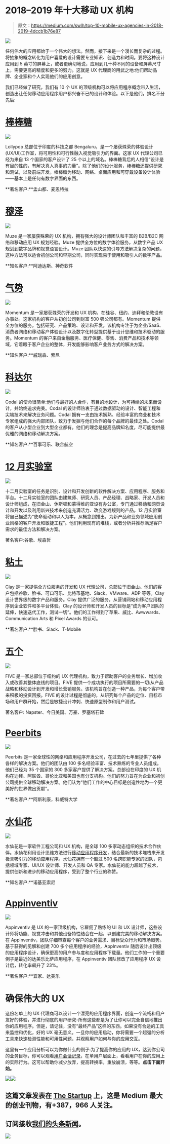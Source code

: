 # 2018–2019 年十大移动 UX 机构

> 原文：<https://medium.com/swlh/top-10-mobile-ux-agencies-in-2018-2019-4dccb1b76e87>

![](img/9598a9986c781ab3ac9f9477d9a99b1c.png)

任何伟大的应用都始于一个伟大的想法。然而，接下来是一个漫长而复杂的过程。将抽象的概念转化为用户喜爱的设计需要专业知识、创造力和时间。要将这种设计应用到 5 英寸的屏幕上，或者更确切地说，应用到几十种不同的设备和屏幕尺寸上，需要更高的精度和更多的努力。这就是 UX 代理商的用武之地:他们帮助品牌、企业家和个人实现他们的应用创意。

我们已经做了研究，我们有 10 个 UX 的顶级机构可以将应用程序概念带入生活，创造出让任何移动应用程序用户都兴奋不已的设计和体验。以下是他们，排名不分先后:

# [棒棒糖](https://www.lollypop.design/)

![](img/5657f06065109694ef53b0049a648fb0.png)

Lollypop 总部位于印度的科技之都 Bengaluru，是一个屡获殊荣的体验设计(UX/UI)工作室，将可用性和可行性融入视觉吸引力的界面。这家 UX 代理公司已经为来自 13 个国家的客户设计了 25 个以上的域名。棒棒糖背后的人相信“设计是有目的性的，有解决真人真事的力量”。除了他们的设计服务，棒棒糖还提供研究和测试，以及前端开发。棒棒糖为移动、网络、桌面应用和可穿戴设备设计体验——基本上是任何有数字界面的东西。

**著名客户:**孟山都、麦恩特拉

# [穆泽](https://www.muze-studio.co.il/)

![](img/5b1f0d4ce250601f9d47929077432dd4.png)

Muze 是一家屡获殊荣的 UX 机构，拥有强大的设计师团队和丰富的 B2B/B2C 网络和移动应用 UX 规划经验。Muze 提供全方位的数字体验服务，从数字产品 UX 规划到数字品牌和视觉语言设计。Muze 团队以快速的引导方法解决复杂的问题，这种方法可以适合初创公司和早期公司，同时实现易于使用和吸引人的数字产品。

**知名客户:**阿迪达斯、神奇软件

# [气势](https://momentumdesignlab.com/)

![](img/6877580f73d53bb80e676a1ac385504f.png)

Momentum 是一家屡获殊荣的开发和 UX 机构，在硅谷、纽约、迪拜和伦敦设有办事处。这家机构的客户从初创公司到财富 500 强公司都有。Momentum 提供全方位的服务，包括研究、产品策略、设计和开发。该机构专注于为企业/SaaS、消费者网络和移动客户体验设计以及数字化转型提供基于设计思维和技术驱动的服务。Momentum 的客户来自金融服务、医疗保健、零售、消费产品和技术等领域，它着眼于客户企业的整体，开发能够影响客户业务方式的解决方案。

**知名客户:**威瑞森、索尼

# [科达尔](https://www.codal.com/)

![](img/facf9f833c0a9b08b2fe16eca180a63f.png)

Codal 的使命很简单:他们与最好的人合作，有目的地设计，为可持续的未来而设计，并始终追求完美。Codal 的设计师热衷于通过数据驱动的设计、智能工程和尖端技术来解决业务问题。Codal 拥有一支由技术娴熟、经验丰富的商业和技术专家组成的强大内部团队，致力于发掘与他们合作的每个品牌的最佳之处。Codal 的客户从小型企业到大型企业都有。他们的理念是提高品牌知名度，尽可能提供最优雅的网络和移动解决方案。

**知名客户:**百事可乐、联合航空

# [12 月实验室](https://decemberlabs.com/)

![](img/47dbbda4aaf1e7d389c838f480e769d8.png)

十二月实验室的任务是识别、设计和开发创新的软件解决方案、应用程序、服务和平台。十二月实验室的团队由建筑师、研究人员、产品经理、战略家、开发人员和设计师组成，在旧金山、休斯顿和蒙得维的亚设有办公室，专门通过移动和网页设计和开发以及利用新兴技术来创造充满活力、改变游戏规则的产品。12 月实验室将自己描述为“使命驱动和以人为本，从概念到推出，为新产品和业务领域应用创业风格的客户开发和敏捷工程”。他们利用现有的堆栈，或者分析并推荐满足客户需求的最佳方法和解决方案。

著名客户:谷歌、埃森哲

# [粘土](https://clay.global/)

![](img/dbabbea465fbe522fe3ef160d593fada.png)

Clay 是一家提供全方位服务的开发和 UX 代理公司，总部位于旧金山。他们的客户包括谷歌、脸书、可口可乐、比特币基地、Slack、VMware、ADP 等等。Clay 设计世界级的数字产品和服务。Clay 提供广泛的服务，从营销网站和移动应用程序到企业软件和多平台体验。Clay 的设计师和开发人员的目标是“成为客户团队的延伸，快速迭代工作，测试一切”。他们的工作得到了苹果、威比、Awwwards、Communication Arts 和 Pixel Awards 的认可。

**著名客户:**脸书、Slack、T-Mobile

# [五个](https://five.agency/)

![](img/7391a43d686eb27fc53b6cf10484244a.png)

FIVE 是一家总部位于纽约的 UX 代理机构，致力于帮助客户的业务增长、增加收入或改善其整体底线的项目。FIVE 提供一个成功执行的项目所需要的一切:从产品战略和移动设计到开发和增长营销服务。该机构旨在创造一种产品，为每个客户带来积极的投资回报。FIVE 的设计过程是彻底的，从研究每个产品的定位、目标市场和用户群开始，然后是敏捷设计冲刺、快速原型制作和用户测试。

著名客户: Napster、今日美国、万豪、罗塞塔石碑

# [Peerbits](https://www.peerbits.com/)

![](img/6fc9df643ae047f2a47c9d505c2e55d0.png)

Peerbits 是一家全球性的网络和应用程序开发公司，在过去的七年里提供了各种各样的解决方案。他们的团队由 100 多名经验丰富、技术熟练的专业人员组成。他们已经为 35 个国家的 300 多家客户提供了解决方案。总部设在印度的 UX 机构在迪拜、阿联酋、哥伦比亚和美国也有分支机构。他们的努力旨在为企业和初创公司提供全球移动解决方案。他们认为“他们工作的中心目标是创造性地为一个更美好的世界做出贡献”。

**著名客户:**阿斯利康，科威特大学

# [水仙花](https://www.daffodilsw.com/)

![](img/02a52546b7a63e02263c7fcb451dd018.png)

水仙花是一家软件工程公司和 UX 机构，是全球 100 多家动态组织的技术合作伙伴。水仙花利用设计思维方法进行[移动应用程序开发](https://insights.daffodilsw.com/mobile-app-development-company)，结合最新的技术堆栈来开发极具吸引力的移动应用程序。水仙花拥有一个超过 500 名跨职能专家的团队，包括领域专家、UI/UX 设计师、开发人员和 QA 专家。水仙花的能力超越了技术，提供创新和进步的移动应用程序，受到了整个行业的称赞。

**知名客户:**诺基亚索尼

# [Appinventiv](https://appinventiv.com/)

![](img/de3a081b5c25e44d31c944ce8c1acb25.png)

Appinventiv 是 UX 的一家顶级机构，它雇佣了熟练的 UI 和 UX 设计师，这些设计师将功能、视觉冲击和其他设备特性结合在一起，以创建完美的移动解决方案。在 Appinventiv，团队仔细审查每个客户的业务需求、目标受众行为和市场趋势。基于获得的见解和创建 700 多个应用程序的经验，AppInventiv 随后设计出顶级的应用程序设计，确保更高的用户参与度和应用程序下载量。他们工作的一个重要例子是最近的达美乐比萨应用程序，在 Appinventiv 团队修改了应用程序 UX 设计后，转化率飙升了 23%。

**著名客户:**宜家、达美乐

# 确保伟大的 UX

这份名单上的 UX 代理商可以设计一个漂亮的应用程序界面，创造一个流畅和用户友好的体验，并进行彻底的用户研究-所有这些都是为了让你可以完全自信地推出你的应用程序。但是，请记住，没有“最终产品”这样的东西。如果没有合适的工具来监控和优化，好的 UX 毫无意义。一旦你的应用启动，你将需要一个超强的分析工具来快速检测性能和可用性问题，并观察用户如何与你的应用交互。

这里有一个应用分析可以为你做什么的例子:为了提高你的应用的 UX，达到你公司的业务目标，你可以观看[用户会话记录](https://www.appsee.com/features/user-recordings?cpnid=701b0000000Wd7c&utm_source=medium&utm_medium=link&utm_campaign=top_10_mobile_ux_agencies_2018-2019&utm_content=session_recordings_feature)，在单用户层面上，看看用户在你的应用上的实际行为。这可以帮助你减少放弃，提高转换率，重放崩溃，等等。**点击下面开始。**

[![](img/7a1bc7328fc13a8f05c22444138aa52c.png)](https://www.appsee.com/start?cpnid=701b0000000Wd7c&utm_source=medium&utm_medium=banner&utm_campaign=top_10_mobile_ux_agencies_2018-2019&utm_content=free_trial_banner)[![](img/308a8d84fb9b2fab43d66c117fcc4bb4.png)](https://medium.com/swlh)

## 这篇文章发表在 [The Startup](https://medium.com/swlh) 上，这是 Medium 最大的创业刊物，有+387，966 人关注。

## 订阅接收[我们的头条新闻](http://growthsupply.com/the-startup-newsletter/)。

[![](img/b0164736ea17a63403e660de5dedf91a.png)](https://medium.com/swlh)